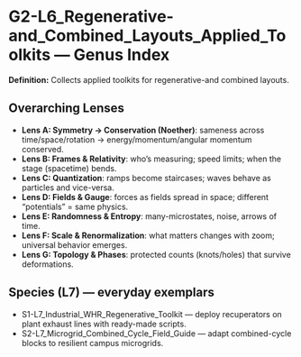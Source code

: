 # G2-L6_Regenerative-and_Combined_Layouts_Applied_Toolkits — Genus Index
**Definition:** Collects applied toolkits for regenerative-and combined layouts.

## Overarching Lenses

- **Lens A: Symmetry -> Conservation (Noether)**: sameness across time/space/rotation → energy/momentum/angular momentum conserved.
- **Lens B: Frames & Relativity**: who’s measuring; speed limits; when the stage (spacetime) bends.
- **Lens C: Quantization**: ramps become staircases; waves behave as particles and vice-versa.
- **Lens D: Fields & Gauge**: forces as fields spread in space; different “potentials” = same physics.
- **Lens E: Randomness & Entropy**: many-microstates, noise, arrows of time.
- **Lens F: Scale & Renormalization**: what matters changes with zoom; universal behavior emerges.
- **Lens G: Topology & Phases**: protected counts (knots/holes) that survive deformations.

## Species (L7) — everyday exemplars
- S1-L7_Industrial_WHR_Regenerative_Toolkit — deploy recuperators on plant exhaust lines with ready-made scripts.
- S2-L7_Microgrid_Combined_Cycle_Field_Guide — adapt combined-cycle blocks to resilient campus microgrids.
